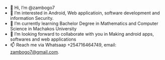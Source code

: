 - 👋 Hi, I’m @zambogo7
- 👀 I’m interested in Android, Web applicatioin, software development and information Security.
- 🌱 I’m currently learning Bachelor Degree in Mathematics and Computer Science in Machakos University
- 💞️ I’m looking forward to collaborate with you in Making android apps, softwares and web applications
- 📫 Reach me via Whatsaap +254716464749, email: zambogo7@gmail.com.

<!---
zambogo7/zambogo7 is a ✨ special ✨ repository because its `README.md` (this file) appears on your GitHub profile.
You can click the Preview link to take a look at your changes.
--->
